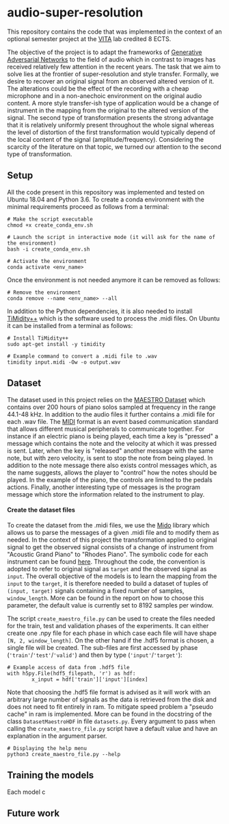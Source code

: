 # audio-super-resolution
This repository contains the code that was implemented in the context of an optional semester project at the 
[VITA](https://www.epfl.ch/labs/vita/) lab credited 8 ECTS. 

The objective of the project is to adapt the frameworks of [Generative Adversarial Networks](https://papers.nips.cc/paper/5423-generative-adversarial-nets.pdf)
to the field of audio which in contrast to images has received relatively few attention in the recent years. The task
that we aim to solve lies at the frontier of super-resolution and style transfer. Formally, we desire to recover an
original signal from an observed altered version of it. The alterations could be the effect of the recording with a
cheap microphone and in a non-anechoic environment on the original audio content. A more style transfer-ish type of
application would be a change of instrument in the mapping from the original to the altered version of the signal. The
second type of transformation presents the strong advantage that it is relatively uniformly present throughout the whole
signal whereas the level of distortion of the first transformation would typically depend of the local content of the 
signal (amplitude/frequency). Considering the scarcity of the literature on that topic, we turned our attention to the 
second type of transformation.
 
## Setup
All the code present in this repository was implemented and tested on Ubuntu 18.04 and Python 3.6.
To create a conda environment with the minimal requirements proceed as follows from a terminal:
```
# Make the script executable
chmod +x create_conda_env.sh

# Launch the script in interactive mode (it will ask for the name of the environment)
bash -i create_conda_env.sh

# Activate the environment
conda activate <env_name>
```
Once the environment is not needed anymore it can be removed as follows:
```
# Remove the environment
conda remove --name <env_name> --all
```
In addition to the Python dependencies, it is also needed to install [TiMidity++](http://ccrma.stanford.edu/planetccrma/man/man1/timidity.1.html)
which is the software used to process the .midi files. On Ubuntu it can be installed from a terminal as follows:
```
# Install TiMidity++
sudo apt-get install -y timidity

# Example command to convert a .midi file to .wav
timidity input.midi -Ow -o output.wav
```

## Dataset 
The dataset used in this project relies on the [MAESTRO Dataset](https://magenta.tensorflow.org/datasets/maestro) which
contains over 200 hours of piano solos sampled at frequency in the range 44.1-48 kHz. In addition to the audio files it 
further contains a .midi file for each .wav file. The [MIDI](https://www.noterepeat.com/articles/how-to/213-midi-basics-common-terms-explained)
format is an event based communication standard that allows different musical peripherals to communicate together. For 
instance if an electric piano is being played, each time a key is "pressed" a message which contains the note and the 
velocity at which it was pressed is sent. Later, when the key is "released" another message with the same note, but 
with zero velocity, is sent to stop the note from being played. In addition to the note message there also exists 
control messages which, as the name suggests, allows the player to "control" how the notes should be played. In the 
example of the piano, the controls are limited to the pedals actions. Finally, another interesting type of messages is 
the program message which store the information related to the instrument to play.

#### Create the dataset files
To create the dataset from the .midi files, we use the [Mido](https://mido.readthedocs.io/en/latest/) library which 
allows us to parse the messages of a given .midi file and to modify them as needed. In the context of this project the 
transformation applied to original signal to get the observed signal consists of a change of instrument from 
"Acoustic Grand Piano" to "Rhodes Piano". The symbolic code for each instrument can be found [here](http://www.ccarh.org/courses/253/handout/gminstruments/). 
Throughout the code, the convention is adopted to refer to original signal as ``target`` and the observed signal as 
``input``. The overall objective of the models is to learn the mapping from the ``input`` to the ``target``, it is 
therefore needed to build a dataset of tuples of ``(input, target)`` signals containing a fixed number of samples, 
``window_length``. More can be found in the report on how to choose this parameter, the default value is currently set
 to 8192 samples per window.
 
The script ``create_maestro_file.py`` can be used to create the files needed for the train, test and validation phases 
of the experiments. It can either create one .npy file for each phase in which case each file will have shape 
``[N, 2, window_length]``. On the other hand if the .hdf5 format is chosen, a single file will be created. The sub-files
 are first accessed by phase (``'train'``/``'test'``/``'valid'``) and then by type (``'input'``/``'target'``):
```
# Example access of data from .hdf5 file
with h5py.File(hdf5_filepath, 'r') as hdf:
        x_input = hdf['train']['input'][index]
``` 

Note that choosing the .hdf5 file format is advised as it will work with an arbitrary large number of signals as the
data is retrieved from the disk and does not need to fit entirely in ram. To mitigate speed problem a "pseudo cache" in 
ram is implemented. More can be found in the docstring of the class ``DatasetMaestroHDF`` in file ``datasets.py``. 
Every argument to pass when calling the ``create_maestro_file.py`` script have a default value and have an explanation 
in the argument parser.
```
# Displaying the help menu
python3 create_maestro_file.py --help
```

## Training the models
Each model c

## Future work
